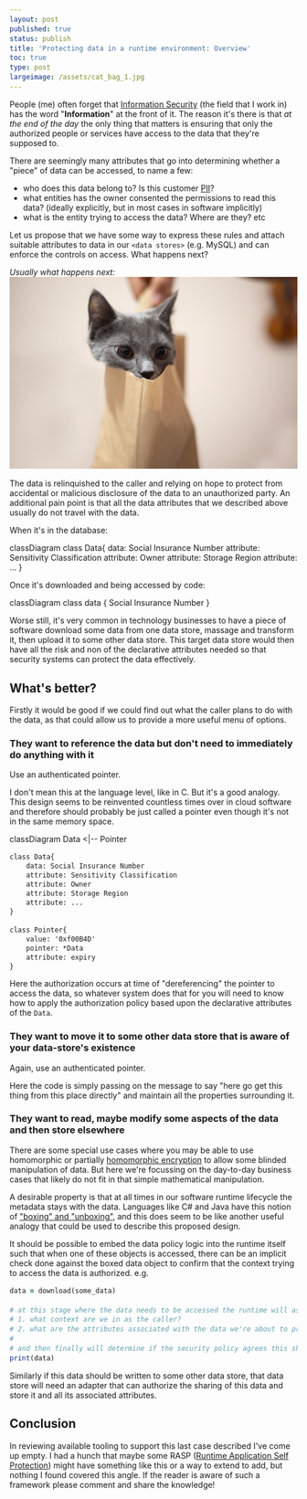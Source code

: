 ```yaml
---
layout: post
published: true
status: publish
title: 'Protecting data in a runtime environment: Overview'
toc: true
type: post
largeimage: /assets/cat_bag_1.jpg
---
```


People (me) often forget that <u>Information Security</u> (the field that I work in) has the word "**Information**" at the front of it. The reason it's there is that _at the end of the day_ the only thing that matters is ensuring that only the authorized people or services have access to the data that they're supposed to.

There are seemingly many attributes that go into determining whether a "piece" of data can be accessed, to name a few:

- who does this data belong to? Is this customer [PII](https://en.wikipedia.org/wiki/Personal_data)?
- what entities has the owner consented the permissions to read this data? (ideally explicitly, but in most cases in software implicitly)
- what is the entity trying to access the data? Where are they? etc

Let us propose that we have some way to express these rules and attach suitable attributes to data in our `<data stores>` (e.g. MySQL) and can enforce the controls on access.
What happens next?

_Usually what happens next:_ 
!["cat out of the bag"](/assets/cat_bag_1.jpg)

The data is relinquished to the caller and relying on hope to protect from accidental or malicious disclosure of the data to an unauthorized party.
An additional pain point is that all the data attributes that we described above usually do not travel with the data.

When it's in the database:
 
<div class="mermaid">
classDiagram
	class Data{
		data: Social Insurance Number
		attribute: Sensitivity Classification
		attribute: Owner
		attribute: Storage Region
		attribute: ...
	}
</div>

Once it's downloaded and being accessed by code:

<div class="mermaid">
classDiagram
	class data {
		Social Insurance Number
	}
</div>

Worse still, it's very common in technology businesses to have a piece of software download some data from one data store, massage and transform it, then upload it to some other data store.
This target data store would then have all the risk and non of the declarative attributes needed so that security systems can protect the data effectively.

## What's better?

Firstly it would be good if we could find out what the caller plans to do with the data, as that could allow us to provide a more useful menu of options.

### They want to reference the data but don't need to immediately do anything with it

Use an authenticated pointer. 

I don't mean this at the language level, like in C. But it's a good analogy.
This design seems to be reinvented countless times over in cloud software and therefore should probably be just called a pointer even though it's not in the same memory space.

<div class="mermaid">
classDiagram
	Data <|-- Pointer

	class Data{
		data: Social Insurance Number
		attribute: Sensitivity Classification
		attribute: Owner
		attribute: Storage Region
		attribute: ...
	}

	class Pointer{
		value: '0xf00B4D'
		pointer: *Data
		attribute: expiry
	}
</div>

Here the authorization occurs at time of "dereferencing" the pointer to access the data, so whatever system does that for you will need to know how to apply the authorization policy based upon the declarative attributes of the `Data`.

### They want to move it to some other data store that is aware of your data-store's existence

Again, use an authenticated pointer.

Here the code is simply passing on the message to say "here go get this thing from this place directly" and maintain all the properties surrounding it.

### They want to read, maybe modify some aspects of the data and then store elsewhere

There are some special use cases where you may be able to use homomorphic or partially [homomorphic encryption](https://en.wikipedia.org/wiki/Homomorphic_encryption) to allow some blinded manipulation of data. 
But here we're focussing on the day-to-day business cases that likely do not fit in that simple mathematical manipulation.

A desirable property is that at all times in our software runtime lifecycle the metadata stays with the data. 
Languages like C# and Java have this notion of ["boxing" and "unboxing"](https://docs.microsoft.com/en-us/dotnet/csharp/programming-guide/types/boxing-and-unboxing), and this does seem to be like another useful analogy that could be used to describe this proposed design.

It should be possible to embed the data policy logic into the runtime itself such that when one of these objects is accessed, there can be an implicit check done against the boxed data object to confirm that the context trying to access the data is authorized. e.g.

```ruby
data = download(some_data)

# at this stage where the data needs to be accessed the runtime will ask
# 1. what context are we in as the caller?
# 2. what are the attributes associated with the data we're about to print?
#
# and then finally will determine if the security policy agrees this should proceeed 
print(data)
```
    
Similarly if this data should be written to some other data store, that data store will need an adapter that can authorize the sharing of this data and store it and all its associated attributes.

## Conclusion 

In reviewing available tooling to support this last case described I've come up empty.
I had a hunch that maybe some RASP ([Runtime Application Self Protection](https://en.wikipedia.org/wiki/Runtime_application_self-protection)) might have something like this or a way to extend to add, but nothing I found covered this angle.
If the reader is aware of such a framework please comment and share the knowledge! 
